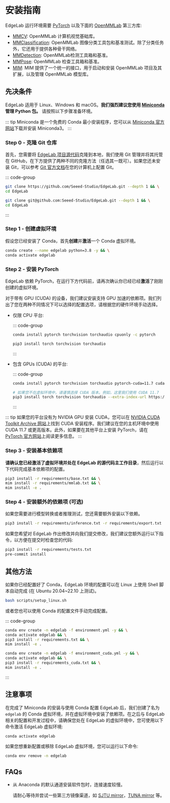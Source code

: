 # 安装指南

EdgeLab 运行环境需要 [PyTorch](https://pytorch.org/get-started/locally/) 以及下面的 [OpenMMLab](https://openmmlab.com/) 第三方库:

- [MMCV](https://github.com/open-mmlab/mmcv): OpenMMLab 计算机视觉基础库。
- [MMClassification](https://github.com/open-mmlab/mmclassification): OpenMMLab 图像分类工具包和基准测试。除了分类任务外，它还用于提供各种骨干网络。
- [MMDetection](https://github.com/open-mmlab/mmdetection): OpenMMLab检测工具箱和基准。
- [MMPose](https://github.com/open-mmlab/mmpose): OpenMMLab 检查工具箱和基准。
- [MIM](https://github.com/open-mmlab/mim): MIM 提供了一个统一的接口，用于启动和安装 OpenMMLab 项目及其扩展，以及管理 OpenMMLab 模型库。

## 先决条件

EdgeLab 适用于 Linux、Windows 和 macOS。**我们强烈建议您使用 [Miniconda](https://docs.conda.io/en/latest/miniconda.html) 管理 Python 包。** 请按照以下步骤准备环境。

::: tip
Miniconda 是一个免费的 Conda 最小安装程序，您可以从 [Miniconda 官方网站](https://docs.conda.io/en/latest/miniconda.html)下载并安装 Miniconda3。
:::

### Step 0 - 克隆 Git 仓库

首先，您需要将 [EdgeLab 项目源代码](https://github.com/Seeed-Studio/EdgeLab)克隆到本地，我们使用 Git 管理并将其托管在 GitHub，在下方提供了两种不同的克隆方法（任选其一既可）。如果您还未安装 Git，可以参考 [Git 官方文档](https://git-scm.com/book/zh/v2/%E8%B5%B7%E6%AD%A5-%E5%AE%89%E8%A3%85-Git)在您的计算机上配置 Git。

::: code-group

```sh [HTTPS]
git clone https://github.com/Seeed-Studio/EdgeLab.git --depth 1 && \
cd EdgeLab
```

```sh [SSH]
git clone git@github.com:Seeed-Studio/EdgeLab.git --depth 1 && \
cd EdgeLab
```

:::

### Step 1 - 创建虚拟环境

假设您已经安装了 Conda，首先**创建**并**激活**一个 Conda 虚拟环境。

```sh
conda create --name edgelab python=3.8 -y && \
conda activate edgelab
```

### Step 2 - 安装 PyTorch

EdgeLab 依赖 PyTorch，在运行下方代码前，请再次确认你已经已经**激活**了刚刚创建的虚拟环境。

对于带有 GPU (CUDA) 的设备，我们建议安装支持 GPU 加速的依赖项。我们列出了您在两种不同情况下可以选择的配置选项，请根据您的硬件环境手动选择。

- 仅限 CPU 平台:

  ::: code-group

  ```sh [conda]
  conda install pytorch torchvision torchaudio cpuonly -c pytorch
  ```

  ```sh [pip]
  pip3 install torch torchvision torchaudio
  ```

  :::

- 包含 GPUs (CUDA) 的平台:

  ::: code-group

  ```sh [conda]
  conda install pytorch torchvision torchaudio pytorch-cuda=11.7 cudatoolkit=11.7 -c pytorch -c nvidia
  ```

  ```sh [pip]
  # 如果您不在虚拟环境中，请谨慎选择 CUDA 版本。例如，这里我们使用 CUDA 11.7
  pip3 install torch torchvision torchaudio --extra-index-url https://download.pytorch.org/whl/cu117
  ```

  :::

::: tip
如果您的平台没有为 NVIDIA GPU 安装 CUDA，您可以在 [NVIDIA CUDA Toolkit Archive 网站](https://developer.nvidia.com/cuda-toolkit-archive)上找到 CUDA 安装程序。我们建议在您的主机环境中使用 CUDA 11.7 或更高版本。此外，如果要在其他平台上安装 PyTorch，请在 [PyTorch 官方网站](https://pytorch.org/get-started/locally/)上阅读更多信息。
:::

### Step 3 - 安装基本依赖项

**请确认您已经激活了虚拟环境并处在 EdgeLab 的源代码主工作目录**，然后运行以下代码完成基本依赖项的配置。

```sh
pip3 install -r requirements/base.txt && \
mim install -r requirements/mmlab.txt && \
mim install -e .
```

### Step 4 - 安装额外的依赖项 (可选)

如果您需要进行模型转换或者推理测试，您还需要额外安装以下依赖。

```sh
pip3 install -r requirements/inference.txt -r requirements/export.txt
```

如果您希望对 EdgeLab 作出修改并向我们提交修改，我们建议您额外运行以下指令，以方便在提交时检查您的代码:

```sh
pip3 install -r requirements/tests.txt
pre-commit install
```

## 其他方法

如果你已经配置好了 Conda，EdgeLab 环境的配置可以在 Linux 上使用 Shell 脚本自动完成 (在 Ubuntu 20.04~22.10 上测试)。

```bash
bash scripts/setup_linux.sh
```

或者您也可以使用 Conda 的配置文件手动完成配置。

::: code-group

```sh [CPU]
conda env create -n edgelab -f environment.yml -y && \
conda activate edgelab && \
pip3 install -r requirements.txt && \
mim install -e .
```

```sh [GPU (CUDA)]
conda env create -n edgelab -f environment_cuda.yml -y && \
conda activate edgelab && \
pip3 install -r requirements_cuda.txt && \
mim install -e .
```

:::

## 注意事项

在完成了 Miniconda 的安装与使用 Conda 配置 EdgeLab 后，我们创建了名为 `edgelab` 的 Conda 虚拟环境，并在虚拟环境中安装了依赖项。在之后与 EdgeLab 相关的配置和开发过程中，请确保您处在 EdgeLab 的虚拟环境中，您可使用以下命令激活 EdgeLab 虚拟环境:

```sh
conda activate edgelab
```

如果您想重新配置或移除 EdgeLab 虚拟环境，您可以运行以下命令:

```sh
conda env remove -n edgelab
```

## FAQs

- 从 Anaconda 的默认通道安装软件包时，连接速度较慢。

  请耐心等待并尝试一些第三方镜像渠道，如 [SJTU mirror](https://mirror.sjtu.edu.cn/docs/anaconda)，[TUNA mirror](https://mirrors.tuna.tsinghua.edu.cn/help/anaconda) 等。
